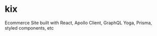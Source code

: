 # kix
Ecommerce Site built with React, Apollo Client, GraphQL Yoga, Prisma, styled components, etc 

